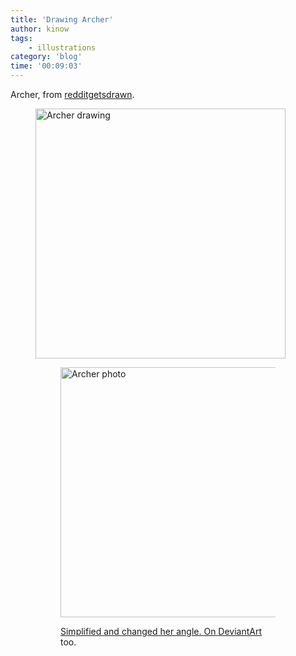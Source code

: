 ```yaml
---
title: 'Drawing Archer'
author: kinow
tags:
    - illustrations
category: 'blog'
time: '00:09:03'
---
```


Archer, from [redditgetsdrawn](https://www.reddit.com/r/redditgetsdrawn/comments/4cwiyf/flinging_arrows_in_humid_louisiana_yesterday_my/).

<div class='row'>
<div class="ui fluid container">
<figure>
<a  href="/assets/posts{{page.path | remove: ".md" | remove: "_posts" }}/archer1.png" rel="prettyPhoto" class="thumbnail" title="Archer drawing">
<img style="height: 400px;" class="ui image" src="/assets/posts{{page.path | remove: ".md" | remove: "_posts" }}/archer1.png" alt="Archer drawing" />


<div class='row'>
<div class="ui fluid container">
<figure>
<a  href="/assets/posts{{page.path | remove: ".md" | remove: "_posts" }}/sBcgBwm6ZuoLOjHPf_tAS5kp6qRxUxhTpZUWj9tuADs.png" rel="prettyPhoto" class="thumbnail" title="Archer photo">
<img style="height: 400px;" class="ui image" src="/assets/posts{{page.path | remove: ".md" | remove: "_posts" }}/sBcgBwm6ZuoLOjHPf_tAS5kp6qRxUxhTpZUWj9tuADs.png" alt="Archer photo" />


Simplified and changed her angle. On [DeviantArt](http://kinow.deviantart.com/art/Archer1-688782846) too.
